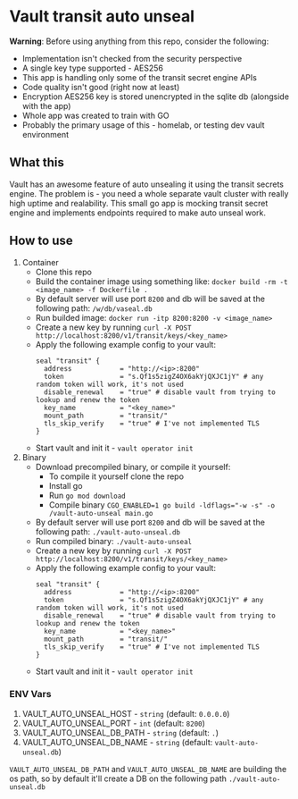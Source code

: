 # Vault transit auto unseal

**Warning**: Before using anything from this repo, consider the following:
- Implementation isn't checked from the security perspective
- A single key type supported - AES256
- This app is handling only some of the transit secret engine APIs
- Code quality isn't good (right now at least)
- Encryption AES256 key is stored unencrypted in the sqlite db (alongside with the app)
- Whole app was created to train with GO
- Probably the primary usage of this - homelab, or testing dev vault environment

## What this

Vault has an awesome feature of auto unsealing it using the transit secrets engine. The problem is - you need a whole separate vault cluster with really high uptime and realability.
This small go app is mocking transit secret engine and implements endpoints required to make auto unseal work.

## How to use

1. Container
	- Clone this repo
	- Build the container image using something like: `docker build -rm -t <image_name> -f Dockerfile .`
	- By default server will use port `8200` and db will be saved at the following path: `/w/db/vaseal.db`
	- Run builded image: `docker run -itp 8200:8200 -v <image_name>`
	- Create a new key by running `curl -X POST http://localhost:8200/v1/transit/keys/<key_name>`
	- Apply the following example config to your vault:
	    ```hcl
		seal "transit" {
          address            = "http://<ip>:8200"
          token              = "s.Qf1s5zigZ4OX6akYjQXJC1jY" # any random token will work, it's not used
          disable_renewal    = "true" # disable vault from trying to lookup and renew the token
          key_name           = "<key_name>" 
          mount_path         = "transit/"
          tls_skip_verify    = "true" # I've not implemented TLS
        }
		```
	- Start vault and init it - `vault operator init`
2. Binary
	- Download precompiled binary, or compile it yourself:
		- To compile it yourself clone the repo
		- Install go
		- Run `go mod download`
		- Compile binary `CGO_ENABLED=1 go build -ldflags="-w -s" -o /vault-auto-unseal main.go`
	- By default server will use port `8200` and db will be saved at the following path: `./vault-auto-unseal.db`
	- Run compiled binary: `./vault-auto-unseal`
	- Create a new key by running `curl -X POST http://localhost:8200/v1/transit/keys/<key_name>`
	- Apply the following example config to your vault:
	    ```hcl
		seal "transit" {
          address            = "http://<ip>:8200"
          token              = "s.Qf1s5zigZ4OX6akYjQXJC1jY" # any random token will work, it's not used
          disable_renewal    = "true" # disable vault from trying to lookup and renew the token
          key_name           = "<key_name>" 
          mount_path         = "transit/"
          tls_skip_verify    = "true" # I've not implemented TLS
        }
		```
	- Start vault and init it - `vault operator init`

### ENV Vars
1. VAULT_AUTO_UNSEAL_HOST - `string` (default: `0.0.0.0`)
1. VAULT_AUTO_UNSEAL_PORT - `int` (default: `8200`)
1. VAULT_AUTO_UNSEAL_DB_PATH - `string` (default: `.`)
1. VAULT_AUTO_UNSEAL_DB_NAME - `string` (default: `vault-auto-unseal.db`)

`VAULT_AUTO_UNSEAL_DB_PATH` and `VAULT_AUTO_UNSEAL_DB_NAME` are building the os path, so by default it'll create a DB on the following path `./vault-auto-unseal.db`
